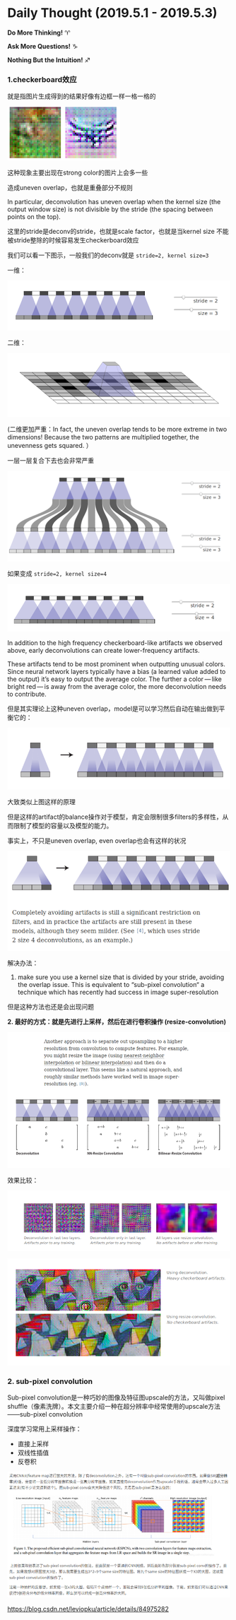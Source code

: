 # Daily Thought (2019.5.1 - 2019.5.3)
**Do More Thinking!** ♈ 

**Ask More Questions!** ♑

**Nothing But the Intuition!** ♐

### 1.checkerboard效应

就是指图片生成得到的结果好像有边框一样一格一格的

![](__pics/checkerboard_1.png)

这种现象主要出现在strong color的图片上会多一些

造成uneven overlap，也就是重叠部分不规则

In particular, deconvolution has uneven overlap when the kernel size (the output window size) is not divisible by the stride (the spacing between points on the top).
 
这里的stride是deconv的stride，也就是scale factor，也就是当kernel size 不能被stride整除的时候容易发生checkerboard效应

我们可以看一下图示，一般我们的deconv就是 `stride=2, kernel size=3`

一维：

![](__pics/checkerboard_2.png)

二维：

![](__pics/checkerboard_4.png)

(二维更加严重：In fact, the uneven overlap tends to be more extreme in two dimensions! Because the two patterns are multiplied together, the unevenness gets squared. ）

一层一层复合下去也会非常严重

![](__pics/checkerboard_5.png)

如果变成 `stride=2, kernel size=4`

![](__pics/checkerboard_3.png)

In addition to the high frequency checkerboard-like artifacts we observed above, early deconvolutions can create lower-frequency artifacts.

These artifacts tend to be most prominent when outputting unusual colors. Since neural network layers typically have a bias (a learned value added to the output) it’s easy to output the average color. The further a color — like bright red — is away from the average color, the more deconvolution needs to contribute.

但是其实理论上这种uneven overlap，model是可以学习然后自动在输出做到平衡它的：

![](__pics/checkerboard_6.png)

大致类似上图这样的原理

但是这样的artifact的balance操作对于模型，肯定会限制很多filters的多样性，从而限制了模型的容量以及模型的能力。

事实上，不只是uneven overlap, even overlap也会有这样的状况

![](__pics/checkerboard_7.png)

解决办法：

1. make sure you use a kernel size that is divided by your stride, avoiding the overlap issue. This is equivalent to “sub-pixel convolution“ a technique which has recently had success in image super-resolution

但是这种方法也还是会出现问题

**2. 最好的方式：就是先进行上采样，然后在进行卷积操作 (resize-convolution)**

![](__pics/checkerboard_8.png)

效果比较：

![](__pics/checkerboard_9.png)

![](__pics/checkerboard_10.png)

### 2. sub-pixel convolution

Sub-pixel convolution是一种巧妙的图像及特征图upscale的方法，又叫做pixel shuffle（像素洗牌）。本文主要介绍一种在超分辨率中经常使用的upscale方法——sub-pixel convolution

深度学习常用上采样操作：
- 直接上采样
- 双线性插值
- 反卷积

![](__pics/subpixel-conv.png)

https://blog.csdn.net/leviopku/article/details/84975282
